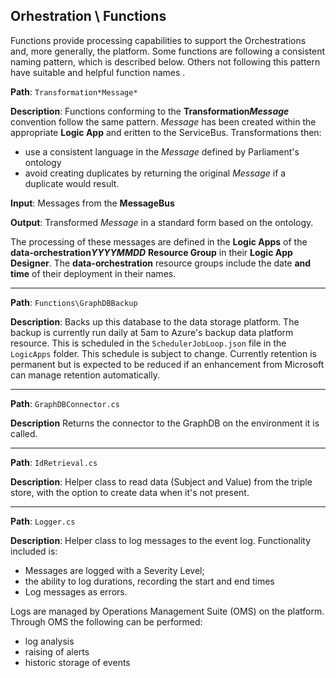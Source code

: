 ## Orhestration \ Functions

Functions provide processing capabilities to support the Orchestrations and, more generally, the platform.  Some
functions are following a consistent naming pattern, which is described below.  Others not following this pattern 
have suitable and helpful function names .

**Path**: `Transformation*Message*`

**Description**: Functions conforming to the __Transformation*Message*__ convention follow the same pattern.  *Message*
has been created within the appropriate **Logic App** and eritten to the ServiceBus.  Transformations then:
* use a consistent language in the *Message* defined by Parliament's ontology
* avoid creating duplicates by returning the original *Message* if a duplicate would result.

**Input**: Messages from the **MessageBus**

**Output**: Transformed *Message* in a standard form based on the ontology.

The processing of these messages are defined in the **Logic Apps** of the
__data-orchestration*YYYYMMDD*__ **Resource Group** in their **Logic App Designer**.  The __data-orchestration__
resource groups include the date **and time** of their deployment in their names.

----
**Path**: `Functions\GraphDBBackup`

**Description**: Backs up this database to the data storage platform.
The backup is currently run daily at 5am to Azure's backup data platform resource. This is scheduled
in the `SchedulerJobLoop.json` file in the `LogicApps` folder.  This schedule is subject to change.
Currently retention is permanent but is expected to be reduced if an enhancement from Microsoft 
can manage retention automatically.

---
**Path**: `GraphDBConnector.cs`

**Description** Returns the connector to the GraphDB on the environment it is called.

---

**Path**: `IdRetrieval.cs`

**Description**: Helper class to read data (Subject and Value) from the triple store, with the option to create data when it's not present.

---

**Path**: `Logger.cs`

**Description**: Helper class to log messages to the event log.  Functionality included is:
* Messages are logged with a Severity Level;
* the ability to log durations, recording the start and end times
* Log messages as errors.

Logs are managed by Operations Management Suite (OMS) on the platform. Through OMS the following can be performed:

* log analysis 
* raising of alerts
* historic storage of events
